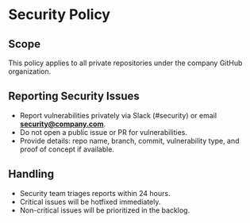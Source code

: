 # Security Policy

## Scope
This policy applies to all private repositories under the company GitHub organization.

## Reporting Security Issues
- Report vulnerabilities privately via Slack (#security) or email **security@company.com**.
- Do not open a public issue or PR for vulnerabilities.
- Provide details: repo name, branch, commit, vulnerability type, and proof of concept if available.

## Handling
- Security team triages reports within 24 hours.
- Critical issues will be hotfixed immediately.
- Non-critical issues will be prioritized in the backlog.
